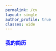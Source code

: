 ```yaml
---
permalink: /cv
layout: single
author_profile: true
classes: wide
---
```


### <font color=Blue>我的简历</font>
